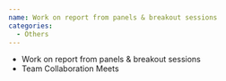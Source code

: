 ```yaml
---
name: Work on report from panels & breakout sessions
categories:
  - Others
---
```


- Work on report from panels & breakout sessions
- Team Collaboration Meets